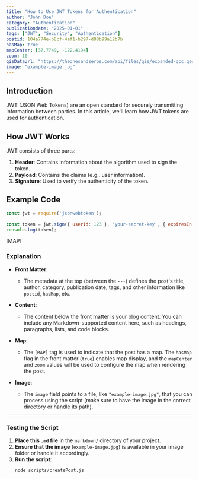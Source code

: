 ```yaml
---
title: "How to Use JWT Tokens for Authentication"
author: "John Doe"
category: "Authentication"
publicationdate: "2025-01-01"
tags: ["JWT", "Security", "Authentication"]
postid: 104a774e-b8cf-4af1-b297-d98b99a12b7b
hasMap: true
mapCenter: [37.7749, -122.4194]
zoom: 10
gisDataUrl: "https://theonesandzeros.com/api/files/gis/expanded-gcc.geojson"
image: "example-image.jpg"
---
```


## Introduction

JWT (JSON Web Tokens) are an open standard for securely transmitting information between parties. In this article, we'll learn how JWT tokens are used for authentication.

## How JWT Works

JWT consists of three parts:
1. **Header**: Contains information about the algorithm used to sign the token.
2. **Payload**: Contains the claims (e.g., user information).
3. **Signature**: Used to verify the authenticity of the token.

## Example Code

```javascript
const jwt = require('jsonwebtoken');

const token = jwt.sign({ userId: 123 }, 'your-secret-key', { expiresIn: '1h' });
console.log(token);

```
[MAP]

### Explanation

- **Front Matter**: 
  - The metadata at the top (between the `---`) defines the post's title, author, category, publication date, tags, and other information like `postid`, `hasMap`, etc.
  
- **Content**: 
  - The content below the front matter is your blog content. You can include any Markdown-supported content here, such as headings, paragraphs, lists, and code blocks.
  
- **Map**: 
  - The `[MAP]` tag is used to indicate that the post has a map. The `hasMap` flag in the front matter (`true`) enables map display, and the `mapCenter` and `zoom` values will be used to configure the map when rendering the post.

- **Image**: 
  - The `image` field points to a file, like `"example-image.jpg"`, that you can process using the script (make sure to have the image in the correct directory or handle its path).

---

### Testing the Script

1. **Place this `.md` file** in the `markdown/` directory of your project.
2. **Ensure that the image** (`example-image.jpg`) is available in your image folder or handle it accordingly.
3. **Run the script**:
   ```bash
   node scripts/createPost.js

